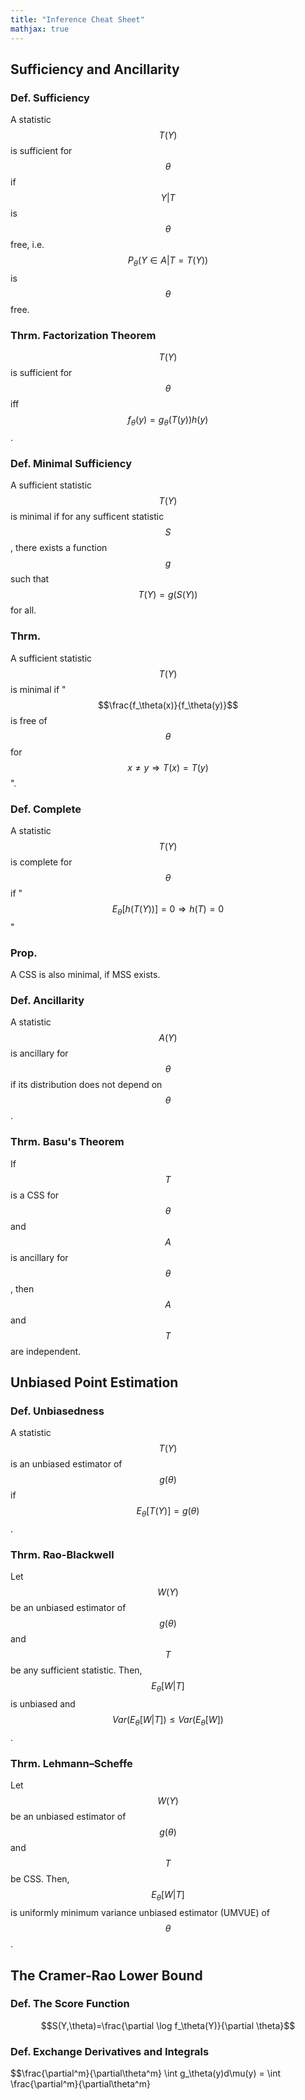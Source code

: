 ```yaml
---
title: "Inference Cheat Sheet"
mathjax: true
---
```


## Sufficiency and Ancillarity

### Def. Sufficiency
A statistic $$T(Y)$$ is sufficient for $$\theta$$ if $$Y|T$$ is $$\theta$$ free, i.e. $$P_\theta ( Y \in A | T = T (Y))$$ is $$\theta$$ free.

### Thrm. Factorization Theorem
$$T(Y)$$ is sufficient for $$\theta$$ iff $$f_\theta(y)=g_\theta(T(y))h(y)$$.

### Def. Minimal Sufficiency
A sufficient statistic $$T(Y)$$ is minimal if for any sufficent statistic $$S$$, there exists a function $$g$$ such that $$T(Y)=g(S(Y))$$ for all.

### Thrm.
A sufficient statistic $$T(Y)$$ is minimal if "$$\frac{f_\theta(x)}{f_\theta(y)}$$ is free of $$\theta$$ for $$x\neq y \Rightarrow T(x)=T(y)$$".

### Def. Complete
A statistic $$T(Y)$$ is complete for $$\theta$$ if "$$E_\theta [h (T (Y ))] = 0 \Rightarrow h(T)=0$$"

### Prop.
A CSS is also minimal, if MSS exists.

### Def. Ancillarity
A statistic $$A(Y)$$ is ancillary for $$\theta$$ if its distribution does not depend
on $$\theta$$.

### Thrm. Basu's Theorem
If $$T$$ is a CSS for $$\theta$$ and $$A$$ is ancillary for $$\theta$$, then $$A$$ and $$T$$ are independent.

## Unbiased Point Estimation

### Def. Unbiasedness
A statistic $$T (Y )$$ is an unbiased estimator of $$g(\theta)$$ if $$E_\theta [T (Y )] = g(\theta)$$.

### Thrm. Rao-Blackwell
Let $$W (Y )$$ be an unbiased estimator of $$g(\theta)$$ and $$T$$ be any sufficient statistic. Then, $$E_\theta [W | T]$$ is unbiased and $$Var(E_\theta [W | T]) \leq Var(E_\theta[W])$$. 

### Thrm. Lehmann–Scheffe
Let $$W (Y )$$ be an unbiased estimator of $$g(\theta)$$ and $$T$$ be CSS. Then, $$E_\theta[W|T]$$ is uniformly minimum variance unbiased estimator (UMVUE) of $$\theta$$.

## The Cramer-Rao Lower Bound

### Def. The Score Function
$$S(Y,\theta)=\frac{\partial \log f_\theta(Y)}{\partial \theta}$$

### Def. Exchange Derivatives and Integrals
$$\frac{\partial^m}{\partial\theta^m} \int g_\theta(y)d\mu(y) = \int \frac{\partial^m}{\partial\theta^m} 